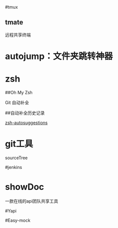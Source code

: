 #tmux

## tmate

远程共享终端





# autojump：文件夹跳转神器



# zsh

##Oh My Zsh 

Git 自动补全

##自动补全历史记录

[zsh-autosuggestions](https://github.com/zsh-users/zsh-autosuggestions)



# git工具

sourceTree





#jenkins





# showDoc

一款在线的api团队共享工具



#Yapi

#Easy-mock

